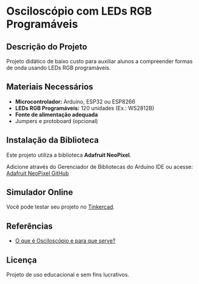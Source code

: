 # Osciloscópio com LEDs RGB Programáveis

## Descrição do Projeto

Projeto didático de baixo custo para auxiliar alunos a compreender formas de onda usando LEDs RGB programáveis.

## Materiais Necessários

- **Microcontrolador:** Arduino, ESP32 ou ESP8266
- **LEDs RGB Programáveis:** 120 unidades (Ex.: WS2812B)
- **Fonte de alimentação adequada**
- Jumpers e protoboard (opcional)

## Instalação da Biblioteca

Este projeto utiliza a biblioteca **Adafruit NeoPixel**.

Adicione através do Gerenciador de Bibliotecas do Arduino IDE ou acesse:
[Adafruit NeoPixel GitHub](https://github.com/adafruit/Adafruit_NeoPixel)

## Simulador Online

Você pode testar seu projeto no [Tinkercad](https://www.tinkercad.com/).

## Referências

- [O que é Osciloscópio e para que serve?](https://www.mundodaeletrica.com.br/o-que-e-osciloscopio-e-para-que-serve/#google_vignette)

## Licença

Projeto de uso educacional e sem fins lucrativos.
